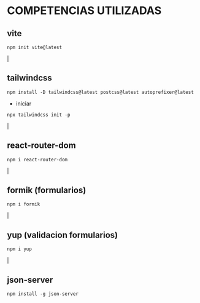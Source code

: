 # COMPETENCIAS UTILIZADAS

## vite

```
npm init vite@latest
```

|

## tailwindcss

```
npm install -D tailwindcss@latest postcss@latest autoprefixer@latest
```

- iniciar

```
npx tailwindcss init -p
```

|

## react-router-dom

```
npm i react-router-dom
```

|

## formik (formularios)

```
npm i formik
```

|

## yup (validacion formularios)

```
npm i yup
```

|

## json-server

```
npm install -g json-server
```
